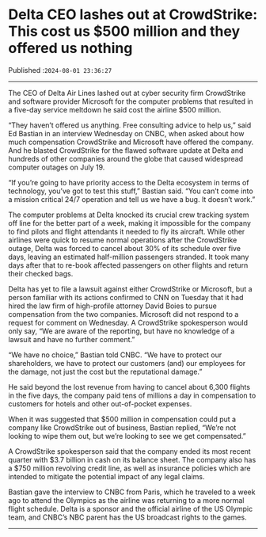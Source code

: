 # Delta CEO lashes out at CrowdStrike: This cost us $500 million and they offered us nothing

Published :`2024-08-01 23:36:27`

---

The CEO of Delta Air Lines lashed out at cyber security firm CrowdStrike and software provider Microsoft for the computer problems that resulted in a five-day service meltdown he said cost the airline $500 million.

“They haven’t offered us anything. Free consulting advice to help us,” said Ed Bastian in an interview Wednesday on CNBC, when asked about how much compensation CrowdStrike and Microsoft have offered the company. And he blasted CrowdStrike for the flawed software update at Delta and hundreds of other companies around the globe that caused widespread computer outages on July 19.

“If you’re going to have priority access to the Delta ecosystem in terms of technology, you’ve got to test this stuff,” Bastian said. “You can’t come into a mission critical 24/7 operation and tell us we have a bug. It doesn’t work.”

The computer problems at Delta knocked its crucial crew tracking system off line for the better part of a week, making it impossible for the company to find pilots and flight attendants it needed to fly its aircraft. While other airlines were quick to resume normal operations after the CrowdStrike outage, Delta was forced to cancel about 30% of its schedule over five days, leaving an estimated half-million passengers stranded. It took many days after that to re-book affected passengers on other flights and return their checked bags.

Delta has yet to file a lawsuit against either CrowdStrike or Microsoft, but a person familiar with its actions confirmed to CNN on Tuesday that it had hired the law firm of high-profile attorney David Boies to pursue compensation from the two companies. Microsoft did not respond to a request for comment on Wednesday. A CrowdStrike spokesperson would only say, “We are aware of the reporting, but have no knowledge of a lawsuit and have no further comment.”

“We have no choice,” Bastian told CNBC. “We have to protect our shareholders, we have to protect our customers (and) our employees for the damage, not just the cost but the reputational damage.”

He said beyond the lost revenue from having to cancel about 6,300 flights in the five days, the company paid tens of millions a day in compensation to customers for hotels and other out-of-pocket expenses.

When it was suggested that $500 million in compensation could put a company like CrowdStrike out of business, Bastian replied, “We’re not looking to wipe them out, but we’re looking to see we get compensated.”

A CrowdStrike spokesperson said that the company ended its most recent quarter with $3.7 billion in cash on its balance sheet. The company also has a $750 million revolving credit line, as well as insurance policies which are intended to mitigate the potential impact of any legal claims.

Bastian gave the interview to CNBC from Paris, which he traveled to a week ago to attend the Olympics as the airline was returning to a more normal flight schedule. Delta is a sponsor and the official airline of the US Olympic team, and CNBC’s NBC parent has the US broadcast rights to the games.

---

